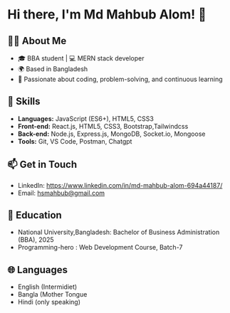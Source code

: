 # Hi there, I'm Md Mahbub Alom! 👋

## 🧑‍💻 About Me

- 🎓 BBA student | 💻 MERN stack developer
- 🌍 Based in Bangladesh
- 🌱 Passionate about coding, problem-solving, and continuous learning

## 🚀 Skills

- **Languages:** JavaScript (ES6+), HTML5, CSS3
- **Front-end:** React.js, HTML5, CSS3, Bootstrap,Tailwindcss
- **Back-end:** Node.js, Express.js, MongoDB, Socket.io, Mongoose
- **Tools:** Git, VS Code, Postman, Chatgpt


## 📫 Get in Touch

- LinkedIn: https://www.linkedin.com/in/md-mahbub-alom-694a44187/
- Email: hsmahbub@gmail.com


## 🌱 Education

- National University,Bangladesh: Bachelor of Business Administration (BBA), 2025
- Programming-hero : Web Development Course, Batch-7


## 🌐 Languages

- English (Intermidiet)
- Bangla (Mother Tongue
- Hindi (only speaking)

